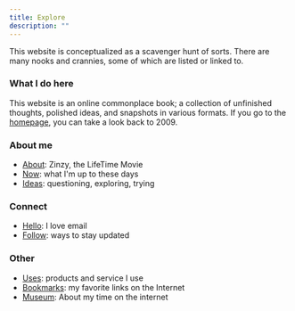 ```yaml
---
title: Explore
description: ""
---
```

This website is conceptualized as a scavenger hunt of sorts. There are many nooks and crannies, some of which are listed or linked to.

### What I do here
This website is an online commonplace book; a collection of unfinished thoughts, polished ideas, and snapshots in various formats. If you go to the [homepage](/), you can take a look back to 2009.


### About me
- [About](/about): Zinzy, the LifeTime Movie
- [Now](/now): what I'm up to these days
- [Ideas](/ideas): questioning, exploring, trying

### Connect
- [Hello](/hello): I love email
- [Follow](/follow): ways to stay updated

### Other
- [Uses](/uses): products and service I use
- [Bookmarks](/bookmarks): my favorite links on the Internet
- [Museum](/museum): About my time on the internet